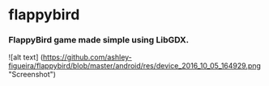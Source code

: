 # flappybird
### FlappyBird game made simple using LibGDX.
![alt text] (https://github.com/ashley-figueira/flappybird/blob/master/android/res/device_2016_10_05_164929.png "Screenshot")
